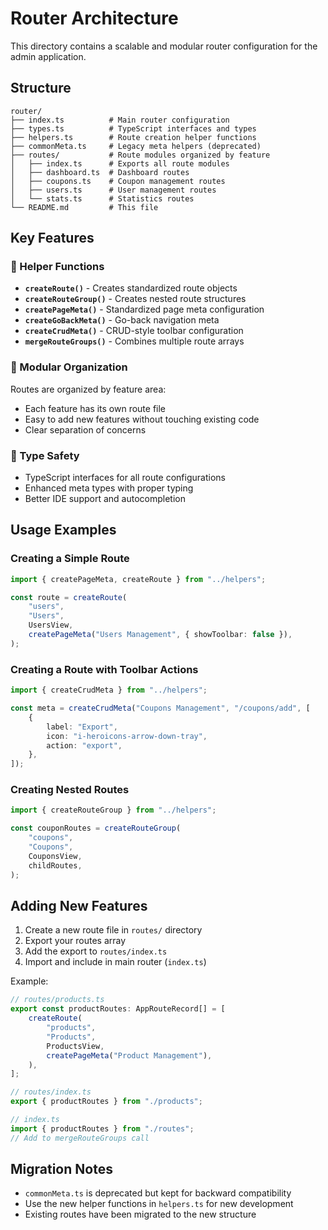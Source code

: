 # Router Architecture

This directory contains a scalable and modular router configuration for the
admin application.

## Structure

```
router/
├── index.ts          # Main router configuration
├── types.ts          # TypeScript interfaces and types
├── helpers.ts        # Route creation helper functions
├── commonMeta.ts     # Legacy meta helpers (deprecated)
├── routes/           # Route modules organized by feature
│   ├── index.ts      # Exports all route modules
│   ├── dashboard.ts  # Dashboard routes
│   ├── coupons.ts    # Coupon management routes
│   ├── users.ts      # User management routes
│   └── stats.ts      # Statistics routes
└── README.md         # This file
```

## Key Features

### 🔧 Helper Functions

- **`createRoute()`** - Creates standardized route objects
- **`createRouteGroup()`** - Creates nested route structures
- **`createPageMeta()`** - Standardized page meta configuration
- **`createGoBackMeta()`** - Go-back navigation meta
- **`createCrudMeta()`** - CRUD-style toolbar configuration
- **`mergeRouteGroups()`** - Combines multiple route arrays

### 📁 Modular Organization

Routes are organized by feature area:

- Each feature has its own route file
- Easy to add new features without touching existing code
- Clear separation of concerns

### 🎯 Type Safety

- TypeScript interfaces for all route configurations
- Enhanced meta types with proper typing
- Better IDE support and autocompletion

## Usage Examples

### Creating a Simple Route

```typescript
import { createPageMeta, createRoute } from "../helpers";

const route = createRoute(
    "users",
    "Users",
    UsersView,
    createPageMeta("Users Management", { showToolbar: false }),
);
```

### Creating a Route with Toolbar Actions

```typescript
import { createCrudMeta } from "../helpers";

const meta = createCrudMeta("Coupons Management", "/coupons/add", [
    {
        label: "Export",
        icon: "i-heroicons-arrow-down-tray",
        action: "export",
    },
]);
```

### Creating Nested Routes

```typescript
import { createRouteGroup } from "../helpers";

const couponRoutes = createRouteGroup(
    "coupons",
    "Coupons",
    CouponsView,
    childRoutes,
);
```

## Adding New Features

1. Create a new route file in `routes/` directory
2. Export your routes array
3. Add the export to `routes/index.ts`
4. Import and include in main router (`index.ts`)

Example:

```typescript
// routes/products.ts
export const productRoutes: AppRouteRecord[] = [
    createRoute(
        "products",
        "Products",
        ProductsView,
        createPageMeta("Product Management"),
    ),
];

// routes/index.ts
export { productRoutes } from "./products";

// index.ts
import { productRoutes } from "./routes";
// Add to mergeRouteGroups call
```

## Migration Notes

- `commonMeta.ts` is deprecated but kept for backward compatibility
- Use the new helper functions in `helpers.ts` for new development
- Existing routes have been migrated to the new structure
